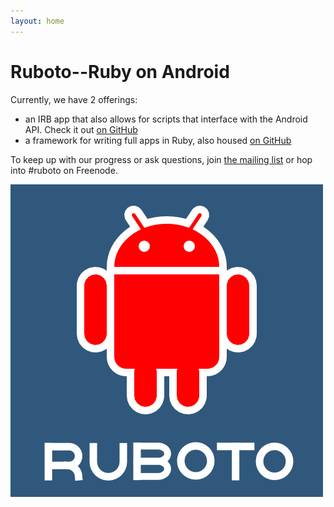 ```yaml
---
layout: home
---
```


# Ruboto--Ruby on Android

Currently, we have 2 offerings:

* an IRB app that also allows for scripts that interface with the Android API. Check it out [on GitHub](http://github.com/ruboto/ruboto-irb/)
* a framework for writing full apps in Ruby, also housed [on GitHub](http://github.com/ruboto/ruboto-core/)

To keep up with our progress or ask questions, join [the mailing list](http://groups.google.com/group/ruboto) or hop into #ruboto on Freenode.

![Robot](/ruboto.png)

